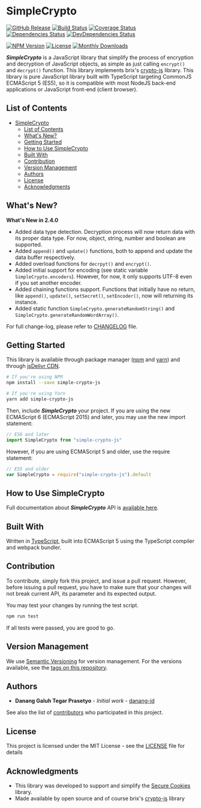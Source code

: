 # SimpleCrypto

[![GitHub Release](https://img.shields.io/github/release/danang-id/simple-crypto-js.svg)](https://github.com/danang-id/simple-crypto-js/releases)
[![Build Status](https://travis-ci.org/danang-id/simple-crypto-js.svg?branch=master)](https://travis-ci.org/danang-id/simple-crypto-js) 
[![Coverage Status](https://coveralls.io/repos/github/danang-id/simple-crypto-js/badge.svg?branch=master)](https://coveralls.io/github/danang-id/simple-crypto-js?branch=master)
[![Dependencies Status](https://img.shields.io/david/danang-id/simple-crypto-js.svg)](https://www.npmjs.com/package/simple-crypto-js?activeTab=dependencies)
[![DevDependencies Status](https://img.shields.io/david/dev/danang-id/simple-crypto-js.svg)](https://www.npmjs.com/package/simple-crypto-js?activeTab=dependencies)

[![NPM Version](https://img.shields.io/npm/v/simple-crypto-js.svg)](https://www.npmjs.com/package/simple-crypto-js?activeTab=versions)
[![License](https://img.shields.io/npm/l/simple-crypto-js.svg)](#license)
[![Monthly Downloads](https://img.shields.io/npm/dm/simple-crypto-js.svg)](https://www.npmjs.com/package/simple-crypto-js)

**_SimpleCrypto_** is a JavaScript library that simplify the process of encryption and decryption of JavaScript objects, as simple as just calling `encrypt()` and `decrypt()` function. This library implements brix's [crypto-js](https://github.com/brix/crypto-js) library. This library is pure JavaScript library built with TypeScript targeting CommonJS ECMAScript 5 (ES5), so it is compatible with most NodeJS back-end applications or JavaScript front-end (client browser).

## List of Contents

* [SimpleCrypto](#simplecrypto)
  * [List of Contents](#list-of-contents)
  * [What's New?](#whats-new)
  * [Getting Started](#getting-started)
  * [How to Use SimpleCrypto](#how-to-use-simplecrypto)
  * [Built With](#built-with)
  * [Contribution](#contribution)
  * [Version Management](#version-management)
  * [Authors](#authors)
  * [License](#license)
  * [Acknowledgments](#acknowledgments)

## What's New?

**What's New in 2.4.0**

* Added data type detection. Decryption process will now return data with its proper data type. For now, object, string, number and boolean are supported.
* Added `append()` and `update()` functions, both to append and update the data buffer respectively.
* Added overload functions for `decrpyt()` and `encrypt()`.
* Added initial support for encoding (see static variable `SimpleCrypto.encoders`). However, for now, it only supports UTF-8 even if you set another encoder.
* Added chaining functions support. Functions that initially have no return, like `append()`, `update()`, `setSecret()`, `setEncoder()`, now will returning its instance.
* Added static function `SimpleCrypto.generateRandomString()` and `SimpleCrypto.generateRandomWordArray()`.

For full change-log, please refer to [CHANGELOG](CHANGELOG.md) file.

## Getting Started

This library is available through package manager ([npm](https://www.npmjs.org/) and [yarn](https://www.yarnpkg.com/)) and through [jsDelivr CDN](https://cdn.jsdelivr.net/npm/simple-crypto-js@latest/dist/SimpleCrypto.min.js).

```bash
# If you're using NPM
npm install --save simple-crypto-js

# If you're using Yarn
yarn add simple-crypto-js
```

Then, include **_SimpleCrypto_** your project. If you are using the new ECMAScript 6 (ECMAScript 2015) and later, you may use the new import statement:

```javascript
// ES6 and later
import SimpleCrypto from "simple-crypto-js"
```

However, if you are using ECMAScript 5 and older, use the require statement:

```javascript
// ES5 and older
var SimpleCrypto = require("simple-crypto-js").default
```

## How to Use SimpleCrypto

Full documentation about **_SimpleCrypto_** API is [available here](docs).

## Built With

Written in [TypeScript](https://typscriptlang.org/), built into ECMAScript 5 using the TypeScript compiler and webpack bundler.

## Contribution

To contribute, simply fork this project, and issue a pull request. However, before issuing a pull request, you have to make sure that your changes will not break current API, its parameter and its expected output.

You may test your changes by running the test script.

```bash
npm run test
```

If all tests were passed, you are good to go.

## Version Management

We use [Semantic Versioning](http://semver.org/) for version management. For the versions available, see the [tags on this repository](https://github.com/danang-id/simple-crypto-js/tags).

## Authors

* **Danang Galuh Tegar Prasetyo** - _Initial work_ - [danang-id](https://github.com/danang-id)

See also the list of [contributors](https://github.com/danang-id/simple-crypto-js/contributors) who participated in this project.

## License

This project is licensed under the MIT License - see the [LICENSE](LICENSE) file for details

## Acknowledgments

* This library was developed to support and simplify the [Secure Cookies](https://github.com/danang-id/secure-cookies) library.
* Made available by open source and of course brix's [crypto-js](https://github.com/brix/crypto-js) library
